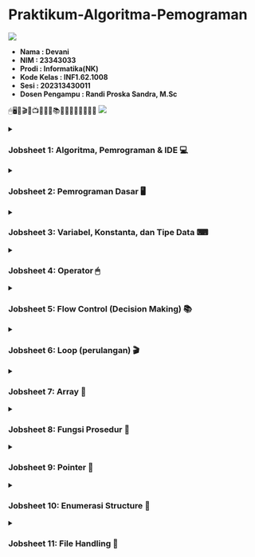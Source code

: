 # Praktikum-Algoritma-Pemograman

<img src="https://user-images.githubusercontent.com/73097560/115834477-dbab4500-a447-11eb-908a-139a6edaec5c.gif">

* __Nama : Devani__
* __NIM  : 23343033__
* __Prodi : Informatika(NK)__
* __Kode Kelas : INF1.62.1008__
* __Sesi  : 202313430011__
* __Dosen Pengampu : Randi Proska Sandra, M.Sc__
  
🖱🖥🎥🎬💾📺📜📓📖📚📂📘📗📙📒📔📃📄
<img src="https://user-images.githubusercontent.com/73097560/115834477-dbab4500-a447-11eb-908a-139a6edaec5c.gif">

</details>
<details><summary><h3>Jobsheet 1: Algoritma, Pemrograman & IDE 💻</h3></summary> 

* Algoritma	: Penyelesaian masalah dengan urutan langkah-langkah yang sistematis, logis, jelas, berurut. Algoritma adalah konsep dasar dalam ilmu komputer dan matematika yang sering digunakan bagaimana pemrosesan suatu data dilakukan. Karakteristik utama dari algoritma adalah adanya input untuk memasukkan data dan informasi yang akan di proses, output untuk menampilkan hasil dari pemrosesan input atau data, setiap langkah algoritma harus jelas, algoritma dirancang untuk menyelesaikan masalah secara efektif, dan algoritma harus berhenti ketika tujuan telah selesai dilakukan tidak boleh berjalan tanpa henti.

* Pemrograman	: Proses penulisan kode menjadi sebuah program. Pemrograman memerlukan bahasa pemrograman untuk memberikan instruksi-instruksi yang dapat di pahami oleh komputer. Pemogrman juga dapat diartikan sebagai tindakan penulisan, pengujian, perbaikan, dan pemeliharaan kode yang dipahami oleh komputer.

* Integrated Development Environment (IDE): merupakan software yang digunakan oleh programmer untuk membuat sebuah program komputer atau sebagai wadah pengembangan aplikasi. IDE mempunyai banyak fitur yangg mendukung proses pemrograman seperti DevC++, Microsoft Visual Studio, CodeBlocks, NetBeans, Edips, dll.

</details>
<details><summary><h3>Jobsheet 2: Pemrograman Dasar 🖥</h3></summary>
 <img src=https://github.com/devaanii/Praktikum-Algoritma-Pemograman/assets/151109495/ffb66063-67c2-45fd-8f43-8cd2de519eab" width="550"/>

Pada contoh diatas,
Di baris paling awal, terdapat kode #include. Kode ini digunakan untuk memasukkan file khusus untuk mengakses fitur tambahan pada bahasa C. Kode ini juga berfungsi untuk mengimpor fungsi yang akan didefiniskan pada header file. Pada file ini menggunakan stdio.h yang berarti file ini berisi deklarasi fungsi dasar yang dibutuhkan saat membuat program C seperti printf().

Selajutnya, perintah yang harus ada dan penting di dalam bahasa C adalah main(). Fungsi main adalah fungsi utama dalam program. Fungsi main merupakan fungsi pertama yang akan dijalankan ketika program di run. Terdapat 'int' di depan main() menyatakan bahwa tipe data yang nilai nya akan dikembalikan. Sehingga pada akhir fungsi main() harus diakhiri dengan return 0 yang berarti fungsi main akan mengembalikan nilai 0 setelah program selesai dijalankan. 

Setelah int main(), terdapat baris kode yang berisi komentar. Komentar ini akan diabaikan oleh kompiler. Jadi komentar tidak akan ditampilkan saat output program. Selanjutnya, Printf() merupakan fungsi untuk menampilkan output ke layar komputer ketika program dijalankan. Pada contoh diatas, printf("Hello World"); maka saat program dijalankan komputer akan menampilkan output Hello World.

</details>
<details><summary><h3>Jobsheet 3: Variabel, Konstanta, dan Tipe Data ⌨</h3></summary>
  
* Variabel & Tipe Data 
 <img src="https://github.com/devaanii/Praktikum-Algoritma-Pemograman/assets/151109495/258e2046-6e28-47ab-acc7-1a335176988b)" width="550"/>

Variabel adalah tempat atau penamaan untuk menyimpan suatu nilai. Sementara Tipe Data adalah jenis nilai yang akan kita simpan dalam variabel. Pada contoh diatas, kita dapat melihat bahwa terdapat variabel dan tipe data yaitu 
int => Tipe data integer
usia => Variabel

Tipe Data: 
Char => tipe data yang berisi 1 huruf atau karakter
Integer => tipe data yang berupa angka
Float => tipe data yang berupa bilangan pecahan
Double => tipe data yang mirip dengan float namun double punya ukuran penyimpanan yang lebih besar daripada float.

* Konstanta<Br>
  Merupakan sebuah nilai yang tetap dan nilanya juga tidak dapat diubah
  Terdapat 2 cara penulisan konstanta yaitu

  1. Menggunakan #define
     
     <img src="https://github.com/devaanii/Praktikum-Algoritma-Pemograman/assets/151109495/d4710606-c43a-40b6-8413-3a129626fb1d" width="550"/>

  2. Menggunakan const
     
     <img src="https://github.com/devaanii/Praktikum-Algoritma-Pemograman/assets/151109495/54443a92-0184-4af2-84a1-a48f8f4aebf4" width="550"/>

     
</details>
<details><summary><h3>Jobsheet 4: Operator 🖱</h3></summary>
  <img src="https://github.com/devaanii/Praktikum-Algoritma-Pemograman/assets/151109495/9495cd0d-ec2e-42ad-8eb1-0881de430c7f" width="550"/>

Terdapat 6 Operator yang dapat kita gunakan:
* Operator Aritmatika : Merupakan operator yang digunakan untuk operasi matematika (+, -, *, /, %)
* Operator Penugasan : operator untuk memberikan tugas pada variabel (=, +=, -=, *=, /=, %=, <<=, >>=, &=, |=, ^=)
* Operator Pembanding : operator yang membandingkan dua buah nilai. Operator ini juga disebut sebagai operator relasi. (>, <, ==, !=, >=, <=)
* Operator Logika : operator untuk logika matematika (&&, ||, !)
* Operator Bitwise : operator yang digunakan untuk operasi berdasarkan bit (biner) dari sebuah nilai (&, |, ^, ~, <<, >>)
* Operator Kondisional: bahasa pemrograman C digunakan untuk menyederhanakan konstruksi if-else dalam satu baris kode

</details>
<details><summary><h3>Jobsheet 5: Flow Control (Decision Making) 📚</h3></summary>

* Pernyataan if <br>

   <img src="https://github.com/devaanii/Praktikum-Algoritma-Pemograman/assets/151109495/9dbf7a00-316e-4270-8bd2-19359741e085" width="550"/><br> 
  Percabangan if merupakan percabangan yang hanya memiliki satu blok kondisi     pilihan ketika pilihan benar. Contoh: Jika total_belanja lebih besar dari 100000 maka tampilkan kalimat "Selamat, Anda mendapatkan hadiah!". jika tidak, maka tidak ada kalimat yang ditampilkan. <br>

* Pernyataan if else <br>

   <img src="https://github.com/devaanii/Praktikum-Algoritma-Pemograman/assets/151109495/dd420d64-37c1-4c37-9cbe-e0b335cef07f" width="550"/><br>
   Percabangan if else merupakan percabangan yang memiliki dua blok pilihan. blok pertama ketika kondisi benar dan blok kedua ketika kondisi salah. Contoh: Jika password yang dimasukkan benar maka akan ditampilkan kalimat "Selamat datang bos!". Jika password salah maka akan ditampilkan kalimat "Password salah, coba lagi!".

* Pernyataan if else if
  
<img src="https://github.com/devaanii/Praktikum-Algoritma-Pemograman/assets/151109495/791df624-c89a-4ebb-b5a1-fdf09a647fda)" width="550"/><br>
 Percabangan if else if merupakan percabangan ketika program memiliki kondisi yang lebih dari dua. Contoh: Jika nilai lebih atau sama dengan 90 maka akan ditampilkan 'A'. Jika tidak maka lanjut memeriksa kondisi kedua dan begitu seterusnya hingga kondisi yang di cari dapat ditemukan.

 * Switch Case
   
 <img src="https://github.com/devaanii/Praktikum-Algoritma-Pemograman/assets/151109495/5a76412c-6ef3-443f-a153-fdf7bd7326c7" width="550"/><br>
   Pada switch case kita dapat membuat blok kode/case sebanyak yang diinginkan pada blok switch. Tiap case ada value yang dapat diisi dengan nilai yang akan dibandingkan dengan variabel. setiap case harus diakhiri dengan break. Khusus default tidak pelu diakhiri dengan break. Break disini bertujuan agar program berhenti mengecek kondisi case selanjutnya ketika case sudah ditemukan.

* Percabangan Operator Ternary
  
 <img src="https://github.com/devaanii/Praktikum-Algoritma-Pemograman/assets/151109495/13916189-8f62-4ed6-921a-84cd816d1ae4" width="550"/><br>
  Pada percabangan Ternary kita mengisi bagian kondisi yaitu (jawaban == 7) ? yang nanti akan menyatakan apakah bernilai 'benar' atau 'salah'. Percabangan operator ternary merupakan bentuk lain dari percabangan if else.

* Percabangan Bersarang
  
  <img src="https://github.com/devaanii/Praktikum-Algoritma-Pemograman/assets/151109495/a8d97b43-7175-47a5-a702-d577cc57c5e7" width="550"/>
  <br>
  Percabangan bersarang merupakan percabangan yang memiliki cabang lagi di dalamnya. ini dapat disebut percabangan bersarang atau nested if. <br>


</details>
<details><summary><h3>Jobsheet 6: Loop (perulangan) 🎬 </h3></summary><br>
 
* Perulangan For<br>

  <img src="https://github.com/devaanii/Praktikum-Algoritma-Pemograman/assets/151109495/1e17ff28-ad89-4ddc-9e42-9c22a0f75717" width="550"/>

Perulangan for termasuk pada counted loop karena perulangannya dapat diketahui diulang berapa kali. Yang perlu diperhatikan adalah kondisi yang ada didalam kurung. Pada contoh: Perulangan akan dimulai dari 0 (i=0), perulangan dilakukan hingga i < 10 dan setiap perulangan nilai i akan bertambah 1 (i++). <br>

* Perulangan While
  
   <img src="https://github.com/devaanii/Praktikum-Algoritma-Pemograman/assets/151109495/6891e671-bd65-4cf7-8732-3995b4a1392c)" width="550"/>
   
Perulangan While termasuk pada uncounted loop yaitu tidak dapat diketahui perulangan dilakukan berapa kali. Perulangan while dapat menjadi counted loop dengan memberikan counter di dalamnya. Pada contoh : perulangan akan terjadi selama variabel ulangi bernilai 'y'. Jika variabel ulangi tidak bernilai 'y; maka perulangan akan berhenti.

* Perulangan Do While
  
  <img src="https://github.com/devaanii/Praktikum-Algoritma-Pemograman/assets/151109495/ef326a41-7767-4160-931d-72d1173d913d)" width="550"/>

Perulangan Do While akan melakukan perulangan 1 kali terlebih dahulu lalu mengecek kondisi yang ada dalam while. Perulangan ini memang hampir sama dengan perulangan while namun perulangan while mengecek kondisi di depan terlebih dahulu sebelum mengulang.

* Perulangan Bersarang (Nested Loop)
  
  <img src="https://github.com/devaanii/Praktikum-Algoritma-Pemograman/assets/151109495/c28ca0ec-b269-42a1-89ec-39d33a2f256e)" width="550"/>

Didalam blok perulangan, kita dapat membuat perulangan kembali. ini disebut nested loop atau perulangan bersarang. Pada contoh diatas, perulangan pertama mengggunakan variabel i sebagai counter sedangkan perulangan kedua menggunakan variabel j sebagai counter. 
  
</details>
<details><summary><h3>Jobsheet 7: Array 💾</h3></summary>
  
  * Pengertian Array<br>
  
  <img src="https://github.com/devaanii/Praktikum-Algoritma-Pemograman/assets/151109495/c243cd36-dd31-46c1-a68d-677e91e0b5a7)" width="550"/><br>
  
  Array adalah struktur data yang digunakan untuk menyimpan sekumpulan data ke dalam suatu tempat. Setiap data dalam array memiliki indeks agar dapat memudahkan proses mengakses data dan mengganti data. Cara menggunakan array hampir sama dengan membuat variabel namun array menggunakan kurung siku [] untuk menentukan panjang array yang akan digunakan.

* Array multidimensi 

  <img src="https://github.com/devaanii/Praktikum-Algoritma-Pemograman/assets/151109495/2eee7de2-2902-4703-b788-b7c707f97ad1)" width="550"/><br>

  Biasanya array multimensi ini digunakan untuk membuat matriks

* String
  String.h ialah library yang menyimpan fungsi yaang digunakan untuk menangani string atau substring.
  1. strcpy() : fungsi yang digunakan untuk menyalin string pada variabel 2 ke variabel 1
  2. strcat(): funngsi ini digunakan untuk menambahkan string dari belakang
  3. strlen() : fungsi ini digunakan untuk menghitung panjang string
  4. strcmp() : fungsi ini digunakan untuk membandingkan dua string 


</details>
<details><summary><h3>Jobsheet 8: Fungsi Prosedur 📙</h3></summary><br>
 
 * Fungsi 
  adalah sub program yang dapat digunakan kembali baik dalam program itu sendiri atau program yang lain. 
  
 <img src="https://github.com/devaanii/Praktikum-Algoritma-Pemograman/assets/151109495/080c86fd-c487-41da-beaf-c0160e6fc7ea)" width="550"/>

  Pada contoh diatas, fungsi say_hello() dapat dipanggil berulang kali pada fungsi main().

  * Fungsi dengan parameter
 
    <img src="https://github.com/devaanii/Praktikum-Algoritma-Pemograman/assets/151109495/f8da3873-31d3-47b1-8ce8-965a927f09e6)" width="550"/>

    Pada contoh diatas, name adalah parameter array dengan tipe char. Parameter ini hanya akan dikenali dalam fungsi. HAsil output akan menyesuaikan dengan nilai parameternya ke dalam fungsi.

  * Fungsi rekursif
    adalah fungsi yang memanggil dirinya sendiri. Fungsi Rekursif memanggil dirinya sendiri di dalam tubuh fungsi.

    <img src="https://github.com/devaanii/Praktikum-Algoritma-Pemograman/assets/151109495/0ea94f04-b7c3-441a-b464-c3611ba81141" width="550"/>

  * Variabel lokal dan Variabel global
    Variabel lokal adalah variabel yang hanya bisa diakses pada dalam fungsi itu sendiri sedangkan variabel global adalah variabel yang dapat diakses dari semua fungsi.

    <img src="https://github.com/devaanii/Praktikum-Algoritma-Pemograman/assets/151109495/2a5c4f15-9ee3-4772-b68f-14b853172be7" width="550"/>

  * Pass by value dan Pass by Reference
    merupakan cara untuk memberikan nilai pada parameter.
    Pass by value :

    <img src="https://github.com/devaanii/Praktikum-Algoritma-Pemograman/assets/151109495/b2d91e78-1b87-452c-98a4-024604c5b9cd" width="550"/>
    karena kita langsung memberikan nilai 4

    Pass by reference:

    <img src="https://github.com/devaanii/Praktikum-Algoritma-Pemograman/assets/151109495/294fd734-b36f-4024-b0aa-1f9f07c1105b" width="550"/>
    karena kita memberikan alamat memori

</details>
<details><summary><h3>Jobsheet 9: Pointer 📒</h3></summary>

* Pointer
  merupakan variabel yang berisi alamat memori dari variabel yang lain. pointer dapat mengakses data yang ada pada suatu alamat memori. Pointer menggunakan simbol * (asterik) didepan namanya kemudian diisi dengan alamat memori yang digunakan sebagai referensi.

  <img src="https://github.com/devaanii/Praktikum-Algoritma-Pemograman/assets/151109495/93a4f86e-9ea6-462d-a86c-ff85b0ff5cd9" width="550"/>

Berdasarkan contoh diatas, *pointer1 akan dapat mengakses data yang ada pada alamat memori 00001 sebagai referensinya. 

Alamat memori yang digunakan sebagai referensi pada pointer akan sama dengan alamat memori dari variabel yang dipakai sebagai referensi. Jika ingin melihat alamat memori dari pointer maka gunakan simbol &.

Pointer diciptakan untuk menghemat memori dalam komputer. Sebab pada zaman dahulu, memori komputer sangat terbatas. untuk mengelola struktur data kompleks sering memakan banyak data memori. Oleh sebab itu, pointer diciptakan agar memudahkan membuat struktur data dan menghemat memori.
  
</details>
<details><summary><h3>Jobsheet 10: Enumerasi Structure 📔</h3></summary>

 * Enumerasi
   merupakan tipe data yang berisi sekumpulan konstanta. Enum termasuk dalam tipe data bentukan karena tipe data yang di buat sendiri. Kita membutuhkan enum untuk memberikan efisiensi dan fleksibilitas dalam penggunaan memori. Variabel enum hanya akan mengambil satu nilai dari knstanta yang ada

   <img src="https://github.com/devaanii/Praktikum-Algoritma-Pemograman/assets/151109495/b54e5c1f-df61-4cf4-8a5d-169037779a22" width="550"/>

 * Structure 
   merupakan kumpulan dari beberapa variabel dengan beragam tipe data yang disatukan dalam satu variabel.

    <img src="https://github.com/devaanii/Praktikum-Algoritma-Pemograman/assets/151109495/479fc3c8-b18d-49f1-81a2-9432f0faa9ea" width="550"/>.

 * Typedef pada struct
   Typedef adalah kata kunci untuk mendefinisikan tipe data baru. Kita dapat menggunakan kata kunci ini di depan struct untuk menyatakannya sebagai tipe data baru.

   <img src="https://github.com/devaanii/Praktikum-Algoritma-Pemograman/assets/151109495/c98f15f7-b791-4ba4-a34b-406996efc3f6" width="550"/>

 * Struct Bersarang
   Struct bersarang yaitu adanya struct dalam struct.

<img src="https://github.com/devaanii/Praktikum-Algoritma-Pemograman/assets/151109495/cf08bc58-0892-4ae2-a6d3-249e288c5ffc" width="550"/>

</details>
<details><summary><h3>Jobsheet 11: File Handling 📂</h3></summary>
 
 * Membaca file 
 
File Handling diperlukan untuk media menyimpan data sehingga ketika program ditutup data yang telah didapat dari program dapat tersimpan di dalam file. File teks biasanya dibuat dengan teks editor, contohnya seperti: file txt, file csv, 
file html, dll. File teks mudah dibaca dan ditulis.
Sedangkan file binary adalah file yang tersimpan dalam bentuk biner (0 & 1). 
Contohnya seperti: File exe dan file bin. File binary sulit dibaca, namun dapat 
menyimpan data lebih banyak dan aman.

* fopen() : akan membuka file sesuai dengan mode yang kita berikan. Mode r artinya read atau baca saja, dll.

  <img src="https://github.com/devaanii/Praktikum-Algoritma-Pemograman/assets/151109495/080b134d-bc08-47cc-b0c3-f61eef76a80d" width="550"/>

 * Menulis dalam File
   fputs() merupakan fungsi yang akan menulis teks ke dalam file yang sedang dibuka.

    <img src="https://github.com/devaanii/Praktikum-Algoritma-Pemograman/assets/151109495/c781393e-7843-4f35-ad49-ecf1082e0678" width="550"/>


